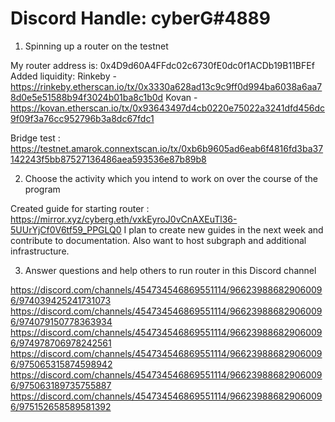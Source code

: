 # Discord Handle: cyberG#4889

1. Spinning up a router on the testnet

My router address is: 0x4D9d60A4FFdc02c6730fE0dc0f1ACDb19B11BFEf
Added liquidity: Rinkeby - https://rinkeby.etherscan.io/tx/0x3330a628ad13c9c9ff0d994ba6038a6aa78d0e5e51588b94f3024b01ba8c1b0d
                 Kovan - https://kovan.etherscan.io/tx/0x93643497d4cb0220e75022a3241dfd456dc9f09f3a76cc952796b3a8dc67fdc1
                 
Bridge test :  https://testnet.amarok.connextscan.io/tx/0xb6b9605ad6eab6f4816fd3ba37142243f5bb87527136486aea593536e87b89b8

2. Choose the activity which you intend to work on over the course of the program

 Created guide for starting router : https://mirror.xyz/cyberg.eth/vxkEyroJ0vCnAXEuTl36-5UUrYjCf0V6tf59_PPGLQ0
 I plan to create new guides in the next week and contribute to documentation.
 Also want to host subgraph and additional infrastructure.
  
3. Answer questions and help others to run router in this Discord channel

https://discord.com/channels/454734546869551114/966239886829060096/974039425241731073
https://discord.com/channels/454734546869551114/966239886829060096/974079150778363934
https://discord.com/channels/454734546869551114/966239886829060096/974978706978242561
https://discord.com/channels/454734546869551114/966239886829060096/975065315874598942
https://discord.com/channels/454734546869551114/966239886829060096/975063189735755887
https://discord.com/channels/454734546869551114/966239886829060096/975152658589581392
